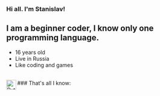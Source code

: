 ### Hi all. I'm Stanislav!

## I am a beginner coder, I know only one programming language.
- 16 years old
- Live in Russia
- Like coding and games

<br />
### That's all I know:

<img align="left" alt="Python" width="26px" src="https://maxford.ru/upload/000/u1/5/d/python-logo-small.png" />

